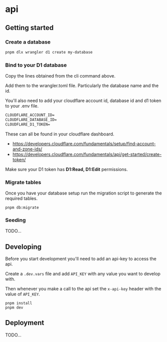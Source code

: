 # api

## Getting started

### Create a database

```bash
pnpm dlx wrangler d1 create my-database
```

### Bind to your D1 database

Copy the lines obtained from the cli command above.

Add them to the wrangler.toml file. Particularly the database name and the id.

You'll also need to add your cloudflare account id, database id and d1 token to your .env file.

```txt
CLOUDFLARE_ACCOUNT_ID=
CLOUDFLARE_DATABASE_ID=
CLOUDFLARE_D1_TOKEN=
```

These can all be found in your cloudflare dashboard.

- https://developers.cloudflare.com/fundamentals/setup/find-account-and-zone-ids/
- https://developers.cloudflare.com/fundamentals/api/get-started/create-token/

Make sure your D1 token has **D1:Read, D1:Edit** permissions.

### Migrate tables

Once you have your database setup run the migration script to generate the required tables.

```
pnpm db:migrate
```

### Seeding

TODO...

## Developing

Before you start development you'll need to add an api-key to access the api.

Create a `.dev.vars` file and add `API_KEY` with any value you want to develop with.

Then whenever you make a call to the api set the `x-api-key` header with the value of `API_KEY`.

```
pnpm install
pnpm dev
```

## Deployment

TODO...
